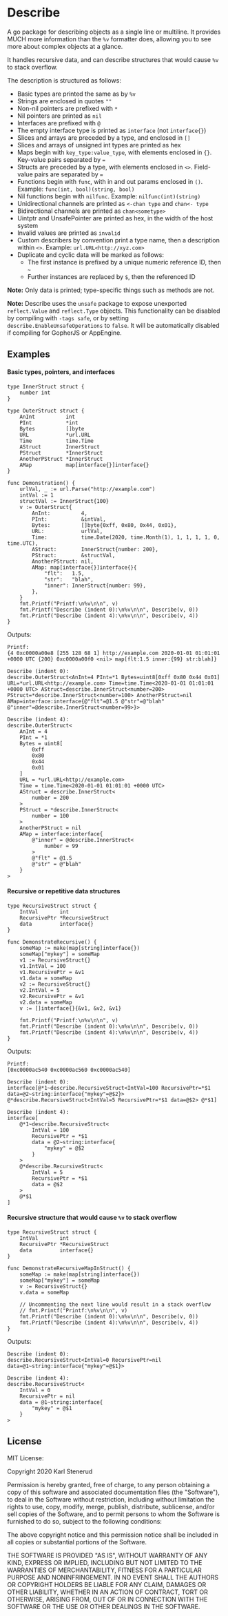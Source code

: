 Describe
========

A go package for describing objects as a single line or multiline. It provides
MUCH more information than the `%v` formatter does, allowing you to see more
about complex objects at a glance.

It handles recursive data, and can describe structures that would cause `%v`
to stack overflow.

The description is structured as follows:

 * Basic types are printed the same as by `%v`
 * Strings are enclosed in quotes `""`
 * Non-nil pointers are prefixed with `*`
 * Nil pointers are printed as `nil`
 * Interfaces are prefixed with `@`
 * The empty interface type is printed as `interface` (not `interface{}`)
 * Slices and arrays are preceded by a type, and enclosed in `[]`
 * Slices and arrays of unsigned int types are printed as hex
 * Maps begin with `key_type:value_type`, with elements enclosed in `{}`.
   Key-value pairs separated by `=`
 * Structs are preceded by a type, with elements enclosed in `<>`.
   Field-value pairs are separated by `=`
 * Functions begin with `func`, with in and out params enclosed in `()`.
   Example: `func(int, bool)(string, bool)`
 * Nil functions begin with `nilfunc`. Example: `nilfunc(int)(string)`
 * Unidirectional channels are printed as `<-chan type` and `chan<- type`
 * Bidirectional channels are printed as `chan<sometype>`
 * Uintptr and UnsafePointer are printed as hex, in the width of the host system
 * Invalid values are printed as `invalid`
 * Custom describers by convention print a type name, then a description within
   `<>`. Example: `url.URL<http://xyz.com>`
 * Duplicate and cyclic data will be marked as follows:
   - The first instance is prefixed by a unique numeric reference ID, then `~`
   - Further instances are replaced by `$`, then the referenced ID

**Note:** Only data is printed; type-specific things such as methods are not.

**Note:** Describe uses the `unsafe` package to expose unexported
          `reflect.Value` and `reflect.Type` objects. This functionality can
          be disabled by compiling with `-tags safe`, or by setting
          `describe.EnableUnsafeOperations` to `false`. It will be
          automatically disabled if compiling for GopherJS or AppEngine.


Examples
--------

#### Basic types, pointers, and interfaces

```golang
type InnerStruct struct {
	number int
}

type OuterStruct struct {
	AnInt          int
	PInt           *int
	Bytes          []byte
	URL            *url.URL
	Time           time.Time
	AStruct        InnerStruct
	PStruct        *InnerStruct
	AnotherPStruct *InnerStruct
	AMap           map[interface{}]interface{}
}

func Demonstration() {
	urlVal, _ := url.Parse("http://example.com")
	intVal := 1
	structVal := InnerStruct{100}
	v := OuterStruct{
		AnInt:          4,
		PInt:           &intVal,
		Bytes:          []byte{0xff, 0x80, 0x44, 0x01},
		URL:            urlVal,
		Time:           time.Date(2020, time.Month(1), 1, 1, 1, 1, 0, time.UTC),
		AStruct:        InnerStruct{number: 200},
		PStruct:        &structVal,
		AnotherPStruct: nil,
		AMap: map[interface{}]interface{}{
			"flt":   1.5,
			"str":   "blah",
			"inner": InnerStruct{number: 99},
		},
	}
	fmt.Printf("Printf:\n%v\n\n", v)
	fmt.Printf("Describe (indent 0):\n%v\n\n", Describe(v, 0))
	fmt.Printf("Describe (indent 4):\n%v\n\n", Describe(v, 4))
}
```

Outputs:

```
Printf:
{4 0xc0000a00e8 [255 128 68 1] http://example.com 2020-01-01 01:01:01 +0000 UTC {200} 0xc0000a00f0 <nil> map[flt:1.5 inner:{99} str:blah]}

Describe (indent 0):
describe.OuterStruct<AnInt=4 PInt=*1 Bytes=uint8[0xff 0x80 0x44 0x01] URL=*url.URL<http://example.com> Time=time.Time<2020-01-01 01:01:01 +0000 UTC> AStruct=describe.InnerStruct<number=200> PStruct=*describe.InnerStruct<number=100> AnotherPStruct=nil AMap=interface:interface{@"flt"=@1.5 @"str"=@"blah" @"inner"=@describe.InnerStruct<number=99>}>

Describe (indent 4):
describe.OuterStruct<
    AnInt = 4
    PInt = *1
    Bytes = uint8[
        0xff
        0x80
        0x44
        0x01
    ]
    URL = *url.URL<http://example.com>
    Time = time.Time<2020-01-01 01:01:01 +0000 UTC>
    AStruct = describe.InnerStruct<
        number = 200
    >
    PStruct = *describe.InnerStruct<
        number = 100
    >
    AnotherPStruct = nil
    AMap = interface:interface{
        @"inner" = @describe.InnerStruct<
            number = 99
        >
        @"flt" = @1.5
        @"str" = @"blah"
    }
>
```

#### Recursive or repetitive data structures

```golang
type RecursiveStruct struct {
	IntVal       int
	RecursivePtr *RecursiveStruct
	data         interface{}
}

func DemonstrateRecursive() {
	someMap := make(map[string]interface{})
	someMap["mykey"] = someMap
	v1 := RecursiveStruct{}
	v1.IntVal = 100
	v1.RecursivePtr = &v1
	v1.data = someMap
	v2 := RecursiveStruct{}
	v2.IntVal = 5
	v2.RecursivePtr = &v1
	v2.data = someMap
	v := []interface{}{&v1, &v2, &v1}

	fmt.Printf("Printf:\n%v\n\n", v)
	fmt.Printf("Describe (indent 0):\n%v\n\n", Describe(v, 0))
	fmt.Printf("Describe (indent 4):\n%v\n\n", Describe(v, 4))
}
```

Outputs:

```
Printf:
[0xc0000ac540 0xc0000ac560 0xc0000ac540]

Describe (indent 0):
interface[@*1~describe.RecursiveStruct<IntVal=100 RecursivePtr=*$1 data=@2~string:interface{"mykey"=@$2}> @*describe.RecursiveStruct<IntVal=5 RecursivePtr=*$1 data=@$2> @*$1]

Describe (indent 4):
interface[
    @*1~describe.RecursiveStruct<
        IntVal = 100
        RecursivePtr = *$1
        data = @2~string:interface{
            "mykey" = @$2
        }
    >
    @*describe.RecursiveStruct<
        IntVal = 5
        RecursivePtr = *$1
        data = @$2
    >
    @*$1
]
```

#### Recursive structure that would cause `%v` to stack overflow

```golang
type RecursiveStruct struct {
	IntVal       int
	RecursivePtr *RecursiveStruct
	data         interface{}
}

func DemonstrateRecursiveMapInStruct() {
	someMap := make(map[string]interface{})
	someMap["mykey"] = someMap
	v := RecursiveStruct{}
	v.data = someMap

	// Uncommenting the next line would result in a stack overflow
	// fmt.Printf("Printf:\n%v\n\n", v)
	fmt.Printf("Describe (indent 0):\n%v\n\n", Describe(v, 0))
	fmt.Printf("Describe (indent 4):\n%v\n\n", Describe(v, 4))
}
```

Outputs:

```
Describe (indent 0):
describe.RecursiveStruct<IntVal=0 RecursivePtr=nil data=@1~string:interface{"mykey"=@$1}>

Describe (indent 4):
describe.RecursiveStruct<
    IntVal = 0
    RecursivePtr = nil
    data = @1~string:interface{
        "mykey" = @$1
    }
>
```


License
-------

MIT License:

Copyright 2020 Karl Stenerud

Permission is hereby granted, free of charge, to any person obtaining a copy of
this software and associated documentation files (the "Software"), to deal in
the Software without restriction, including without limitation the rights to
use, copy, modify, merge, publish, distribute, sublicense, and/or sell copies of
the Software, and to permit persons to whom the Software is furnished to do so,
subject to the following conditions:

The above copyright notice and this permission notice shall be included in all
copies or substantial portions of the Software.

THE SOFTWARE IS PROVIDED "AS IS", WITHOUT WARRANTY OF ANY KIND, EXPRESS OR
IMPLIED, INCLUDING BUT NOT LIMITED TO THE WARRANTIES OF MERCHANTABILITY, FITNESS
FOR A PARTICULAR PURPOSE AND NONINFRINGEMENT. IN NO EVENT SHALL THE AUTHORS OR
COPYRIGHT HOLDERS BE LIABLE FOR ANY CLAIM, DAMAGES OR OTHER LIABILITY, WHETHER
IN AN ACTION OF CONTRACT, TORT OR OTHERWISE, ARISING FROM, OUT OF OR IN
CONNECTION WITH THE SOFTWARE OR THE USE OR OTHER DEALINGS IN THE SOFTWARE.
